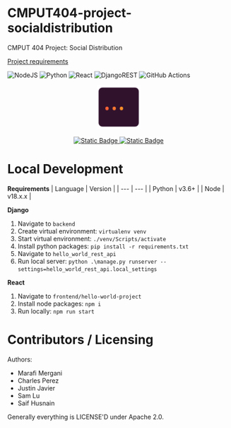 CMPUT404-project-socialdistribution
===================================

CMPUT 404 Project: Social Distribution

[Project requirements](https://github.com/uofa-cmput404/project-socialdistribution/blob/master/project.org) 


![NodeJS](https://img.shields.io/badge/node.js-v18.x.x-6DA55F?style=for-the-badge&logo=node.js&logoColor=white)
![Python](https://img.shields.io/badge/python-v3.6+-3670A0?style=for-the-badge&logo=python&logoColor=ffdd54)
![React](https://img.shields.io/badge/react-%2320232a.svg?style=for-the-badge&logo=react&logoColor=%2361DAFB)
![DjangoREST](https://img.shields.io/badge/DJANGO-REST-ff1709?style=for-the-badge&logo=django&logoColor=white&color=ff1709&labelColor=gray)
![GitHub Actions](https://img.shields.io/badge/github%20actions-%232671E5.svg?style=for-the-badge&logo=githubactions&logoColor=white)



<p align="center">
<a href="https://cmput404-project-frontend-31e44b042044.herokuapp.com/">
<img height="100px" width="100px" src="./frontend/hello-world-project/public/favicon.svg" />
</a>
</p>

<div align="center">
    <span>
        <a href="https://cmput404-project-frontend-31e44b042044.herokuapp.com/">
        <img alt="Static Badge" src="https://img.shields.io/badge/OPEN%20APP-%23430098.svg?style=for-the-badge&logo=heroku&logoColor=white"/>
        </a>
    </span>
    <span>
        <a href="https://cmput404-project-backend-a299a47993fd.herokuapp.com/">
        <img alt="Static Badge" src="https://img.shields.io/badge/API%20DOCS-grey?style=for-the-badge&logo=swagger">
        </a>
    </span>
</div>



Local Development
===================

**Requirements**
| Language | Version |
| --- | --- |
| Python | v3.6+ |
| Node | v18.x.x |

**Django**
1. Navigate to `backend`
2. Create virtual environment: `virtualenv venv`
3. Start virtual environment: `./venv/Scripts/activate`
4. Install python packages: `pip install -r requirements.txt`
5. Navigate to `hello_world_rest_api`
5. Run local server: `python .\manage.py runserver --settings=hello_world_rest_api.local_settings`


**React**
1. Navigate to `frontend/hello-world-project`
2. Install node packages: `npm i`
3. Run locally: `npm run start`

Contributors / Licensing
========================

Authors:

* Marafi Mergani
* Charles Perez
* Justin Javier
* Sam Lu
* Saif Husnain

Generally everything is LICENSE'D under Apache 2.0.
